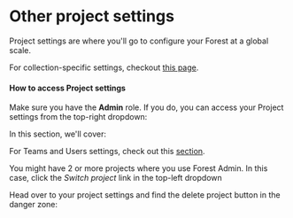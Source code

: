 # Other project settings

Project settings are where you'll go to configure your Forest at a global scale.

For collection-specific settings, checkout [this page](broken-reference).

#### How to access Project settings <a href="#how-to-access-project-settings" id="how-to-access-project-settings"></a>

Make sure you have the **Admin** role. If you do, you can access your Project settings from the top-right dropdown:

In this section, we'll cover:

For Teams and Users settings, check out this [section](broken-reference).

You might have 2 or more projects where you use Forest Admin. In this case, click the _Switch project_ link in the top-left dropdown

Head over to your project settings and find the delete project button in the danger zone:
